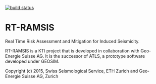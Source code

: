 [![build status](https://gitlab-ci.seismo.ethz.ch/projects/4/status.png?ref=develop)](https://gitlab-ci.seismo.ethz.ch/projects/4?ref=develop)

# RT-RAMSIS

Real Time Risk Assessment and Mitigation for Induced Seismicity.

RT-RAMSIS is a KTI project that is developed in collaboration with
Geo-Energie Suisse AG. It is the successor of ATLS, a prototype
software developed under GEOSIM.

Copyright (c) 2015, Swiss Seismological Service, ETH Zurich and Geo-Energie Suisse
AG, Zurich
